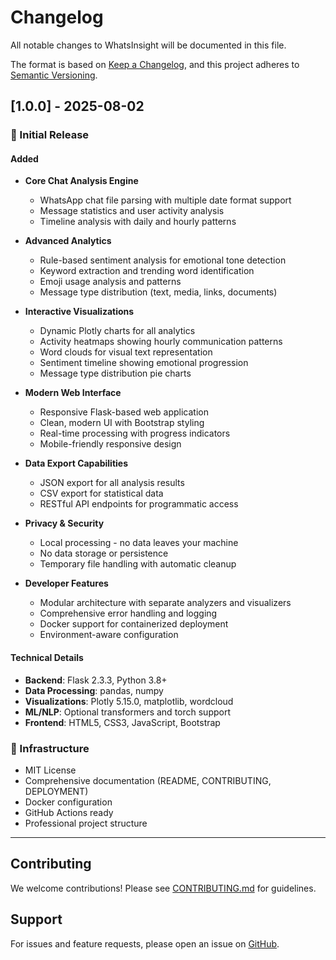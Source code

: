 # Changelog

All notable changes to WhatsInsight will be documented in this file.

The format is based on [Keep a Changelog](https://keepachangelog.com/en/1.0.0/),
and this project adheres to [Semantic Versioning](https://semver.org/spec/v2.0.0.html).

## [1.0.0] - 2025-08-02

### 🎉 Initial Release

#### Added
- **Core Chat Analysis Engine**
  - WhatsApp chat file parsing with multiple date format support
  - Message statistics and user activity analysis
  - Timeline analysis with daily and hourly patterns

- **Advanced Analytics**
  - Rule-based sentiment analysis for emotional tone detection
  - Keyword extraction and trending word identification
  - Emoji usage analysis and patterns
  - Message type distribution (text, media, links, documents)

- **Interactive Visualizations**
  - Dynamic Plotly charts for all analytics
  - Activity heatmaps showing hourly communication patterns
  - Word clouds for visual text representation
  - Sentiment timeline showing emotional progression
  - Message type distribution pie charts

- **Modern Web Interface**
  - Responsive Flask-based web application
  - Clean, modern UI with Bootstrap styling
  - Real-time processing with progress indicators
  - Mobile-friendly responsive design

- **Data Export Capabilities**
  - JSON export for all analysis results
  - CSV export for statistical data
  - RESTful API endpoints for programmatic access

- **Privacy & Security**
  - Local processing - no data leaves your machine
  - No data storage or persistence
  - Temporary file handling with automatic cleanup

- **Developer Features**
  - Modular architecture with separate analyzers and visualizers
  - Comprehensive error handling and logging
  - Docker support for containerized deployment
  - Environment-aware configuration

#### Technical Details
- **Backend**: Flask 2.3.3, Python 3.8+
- **Data Processing**: pandas, numpy
- **Visualizations**: Plotly 5.15.0, matplotlib, wordcloud
- **ML/NLP**: Optional transformers and torch support
- **Frontend**: HTML5, CSS3, JavaScript, Bootstrap

### 🔧 Infrastructure
- MIT License
- Comprehensive documentation (README, CONTRIBUTING, DEPLOYMENT)
- Docker configuration
- GitHub Actions ready
- Professional project structure

---

## Contributing

We welcome contributions! Please see [CONTRIBUTING.md](CONTRIBUTING.md) for guidelines.

## Support

For issues and feature requests, please open an issue on [GitHub](https://github.com/amiable-anand/WhatsInsight/issues).
